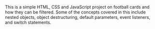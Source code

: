 This is a simple HTML, CSS and JavaScript project on football cards and how they can be filtered.
Some of the concepts covered in this include nested objects, object destructuring, default parameters, event listeners, and switch statements.
